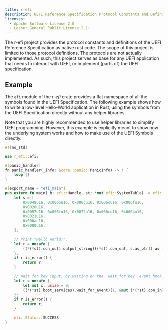 ```yaml
---
title: r-efi
description: UEFI Reference Specification Protocol Constants and Definitions
licenses:
  - Apache Software License 2.0
  - Lesser General Public License 2.1+
---
```

The r-efi project provides the protocol constants and definitions of the
UEFI Reference Specification as native rust code. The scope of this project is
limited to those protocol definitions. The protocols are not actually
implemented. As such, this project serves as base for any UEFI application that
needs to interact with UEFI, or implement (parts of) the UEFI specification.

## Example

The `efi` module of the *r-efi* crate provides a flat namespace of all the
symbols found in the UEFI Specification. The following example shows how to
write a low-level Hello-World application in Rust, using the symbols from the
UEFI Specification directly without any helper libraries.

Note that you are highly recommended to use helper libraries to simplify UEFI
programming. However, this example is explicitly meant to show how the
underlying system works and how to make use of the UEFI Symbols directly.

```rust
#![no_std]

use r_efi::efi;

#[panic_handler]
fn panic_handler(_info: &core::panic::PanicInfo) -> ! {
    loop {}
}

#[export_name = "efi_main"]
pub extern fn main(_h: efi::Handle, st: *mut efi::SystemTable) -> efi::Status {
    let s = [
        0x0048u16, 0x0065u16, 0x006cu16, 0x006cu16, 0x006fu16,              // "Hello"
        0x0020u16,                                                          // " "
        0x0057u16, 0x006fu16, 0x0072u16, 0x006cu16, 0x0064u16,              // "World"
        0x0021u16,                                                          // "!"
        0x000au16,                                                          // "\n"
        0x0000u16,                                                          // NUL
    ];

    // Print "Hello World!".
    let r = unsafe {
        ((*(*st).con_out).output_string)((*st).con_out, s.as_ptr() as *mut efi::Char16)
    };
    if r.is_error() {
        return r;
    }

    // Wait for key input, by waiting on the `wait_for_key` event hook.
    let r = unsafe {
        let mut x: usize = 0;
        ((*(*st).boot_services).wait_for_event)(1, &mut (*(*st).con_in).wait_for_key, &mut x)
    };
    if r.is_error() {
        return r;
    }

    efi::Status::SUCCESS
}
```
